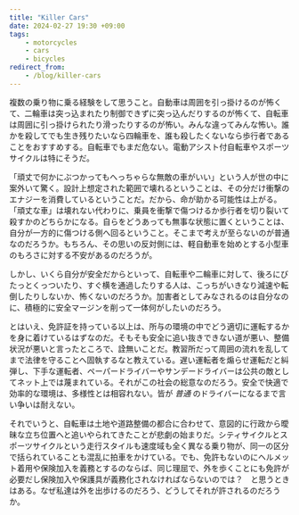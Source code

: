 ```yaml
---
title: "Killer Cars"
date: 2024-02-27 19:30 +09:00
tags:
    - motorcycles
    - cars
    - bicycles
redirect_from:
    - /blog/killer-cars
---
```


複数の乗り物に乗る経験をして思うこと。自動車は周囲を引っ掛けるのが怖くて、二輪車は突っ込まれたり制御できずに突っ込んだりするのが怖くて、自転車は周囲に引っ掛けられたり滑ったりするのが怖い。みんな違ってみんな怖い。誰かを殺してでも生き残りたいなら四輪車を、誰も殺したくないなら歩行者であることをおすすめする。自転車でもまだ危ない。電動アシスト付自転車やスポーツサイクルは特にそうだ。

「頑丈で何かにぶつかってもへっちゃらな無敵の車がいい」という人が世の中に案外いて驚く。設計上想定された範囲で壊れるということは、その分だけ衝撃のエナジーを消費しているということだ。だから、命が助かる可能性は上がる。「頑丈な車」は壊れない代わりに、乗員を衝撃で傷つけるか歩行者を切り裂いて殺すかのどちらかになる。自らをどうあっても無事な状態に置くということは、自分が一方的に傷つける側へ回るということ。そこまで考えが至らないのが普通なのだろうか。もちろん、その思いの反対側には、軽自動車を始めとする小型車のもろさに対する不安があるのだろうが。

しかし、いくら自分が安全だからといって、自転車や二輪車に対して、後ろにびたっとくっついたり、すぐ横を通過したりする人は、こっちがいきなり減速や転倒したりしないか、怖くないのだろうか。加害者としてみなされるのは自分なのに、積極的に安全マージンを削って一体何がしたいのだろう。

とはいえ、免許証を持っている以上は、所与の環境の中でどう適切に運転するかを身に着けているはずなのだ。そもそも安全に追い抜きできない道が悪い、整備状況が悪いと言ったところで、詮無いことだ。教習所だって周囲の流れを乱してまで法律を守ることへ固執するなと教えている。遅い運転者を煽らせ運転だと糾弾し、下手な運転者、ペーパードライバーやサンデードライバーは公共の敵としてネット上では蔑まれている。それがこの社会の総意なのだろう。安全で快適で効率的な環境は、多様性とは相容れない。皆が _普通_ のドライバーになるまで言い争いは耐えない。

それでいうと、自転車は土地や道路整備の都合に合わせて、意図的に行政から曖昧な立ち位置へと追いやられてきたことが悲劇の始まりだ。シティサイクルとスポーツサイクルという走行スタイルも速度域も全く異なる乗り物が、同一の区分で括られていることも混乱に拍車をかけている。でも、免許もないのにヘルメット着用や保険加入を義務とするのならば、同じ理屈で、外を歩くことにも免許が必要だし保険加入や保護具が義務化されなければならないのでは？　と思うときはある。なぜ私達は外を出歩けるのだろう、どうしてそれが許されるのだろうか。
